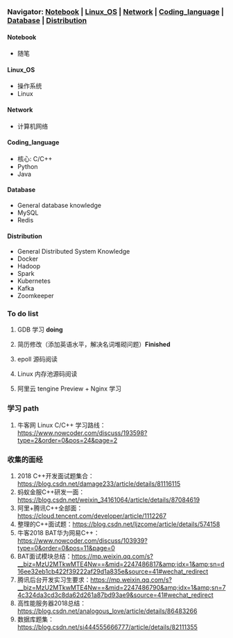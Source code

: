 ### Navigator: [Notebook](https://github.com/Natureal/Job-hunting/blob/master/Notebook.md) | [Linux_OS](https://github.com/Natureal/Job-hunting/blob/master/Linux_OS.md) | [Network](https://github.com/Natureal/Job-hunting/blob/master/Network.md) | [Coding_language](https://github.com/Natureal/Job-hunting/blob/master/Coding_language.md) | [Database](https://github.com/Natureal/Job-hunting/blob/master/Database.md) | [Distribution](https://github.com/Natureal/Job-hunting/blob/master/Distribution.md)

#### Notebook

- 随笔

#### Linux_OS

- 操作系统
- Linux

#### Network

- 计算机网络

#### Coding_language
- 核心: C/C++
- Python
- Java

#### Database
- General database knowledge
- MySQL
- Redis

#### Distribution
- General Distributed System Knowledge
- Docker
- Hadoop
- Spark
- Kubernetes
- Kafka
- Zoomkeeper

### To do list

1. GDB 学习 **doing**

2. 简历修改（添加英语水平，解决名词堆砌问题）**Finished**

3. epoll 源码阅读

4. Linux 内存池源码阅读

5. 阿里云 tengine Preview + Nginx 学习

### 学习 path

1. 牛客网 Linux C/C++ 学习路线：https://www.nowcoder.com/discuss/193598?type=2&order=0&pos=24&page=2


### 收集的面经

1. 2018 C++开发面试题集合：https://blog.csdn.net/damage233/article/details/81116115
2. 蚂蚁金服C++研发一面：https://blog.csdn.net/weixin_34161064/article/details/87084619
3. 阿里+腾讯C++全部面：https://cloud.tencent.com/developer/article/1112267
3. 整理的C++面试题：https://blog.csdn.net/ljzcome/article/details/574158
4. 牛客2018 BAT华为网易C++：https://www.nowcoder.com/discuss/103939?type=0&order=0&pos=11&page=0
5. BAT面试模块总结：https://mp.weixin.qq.com/s?__biz=MzU2MTkwMTE4Nw==&mid=2247486817&amp;idx=1&amp;sn=d16ee32eb1cb422f39222af29d1a835e&source=41#wechat_redirect
6. 腾讯后台开发实习生要求：https://mp.weixin.qq.com/s?__biz=MzU2MTkwMTE4Nw==&mid=2247486790&amp;idx=1&amp;sn=74c324da3cd3c8da62d261a87bd93ae9&source=41#wechat_redirect
7. 高性能服务器2018总结：https://blog.csdn.net/analogous_love/article/details/86483266
8. 数据库题集：https://blog.csdn.net/si444555666777/article/details/82111355
